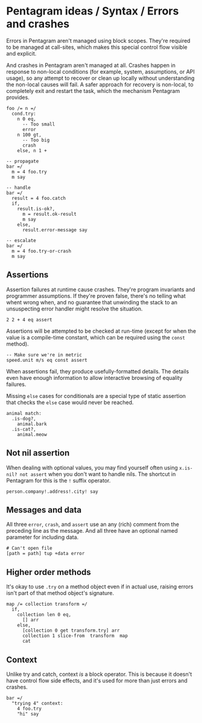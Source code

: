 # Pentagram ideas / Syntax / Errors and crashes

Errors in Pentagram aren't managed using block scopes. They're required to be managed at call-sites, which makes this special control flow visible and explicit.

And crashes in Pentagram aren't managed at all. Crashes happen in response to non-local conditions (for example, system, assumptions, or API usage), so any attempt to recover or clean up locally without understanding the non-local causes will fail. A safer approach for recovery is non-local, to completely exit and restart the task, which the mechanism Pentagram provides.

```
foo /= n =/
  cond.try:
    n 0 eq,
      -- Too small
      error
    n 100 gt,
      -- Too big
      crash
    else, n 1 +

-- propagate
bar =/
  m = 4 foo.try
  m say

-- handle
bar =/
  result = 4 foo.catch
  if,
    result.is-ok?,
      m = result.ok-result
      m say
    else,
      result.error-message say

-- escalate
bar =/
  m = 4 foo.try-or-crash
  m say
```

## Assertions

Assertion failures at runtime cause crashes. They're program invariants and programmer assumptions. If they're proven false, there's no telling what whent wrong when, and no guarantee that unwinding the stack to an unsuspecting error handler might resolve the situation.

```
2 2 + 4 eq assert
```

Assertions will be attempted to be checked at run-time (except for when the value is a compile-time constant, which can be required using the `const` method).

```
-- Make sure we're in metric
speed.unit m/s eq const assert
```

When assertions fail, they produce usefully-formatted details. The details even have enough information to allow interactive browsing of equality failures.

Missing `else` cases for conditionals are a special type of static assertion that checks the `else` case would never be reached.

```
animal match:
  .is-dog?,
    animal.bark
  .is-cat?,
    animal.meow
```

## Not nil assertion

When dealing with optional values, you may find yourself often using `x.is-nil? not assert` when you don't want to handle nils. The shortcut in Pentagram for this is the `!` suffix operator.

```
person.company!.address!.city! say
```

## Messages and data

All three `error`, `crash`, and `assert` use an any (rich) comment from the preceding line as the message. And all three have an optional named parameter for including data.

```
# Can't open file
[path = path] tup +data error
```

## Higher order methods

It's okay to use `.try` on a method object even if in actual use, raising errors isn't part of that method object's signature.

```
map /= collection transform =/
  if,
    collection len 0 eq,
      [] arr
    else,
      [collection 0 get transform.try] arr
      collection 1 slice-from  transform  map
      cat
```

## Context

Unlike try and catch, context _is_ a block operator. This is because it doesn't have control flow side effects, and it's used for more than just errors and crashes.

```
bar =/
  "trying 4" context:
    4 foo.try
    "hi" say
```
